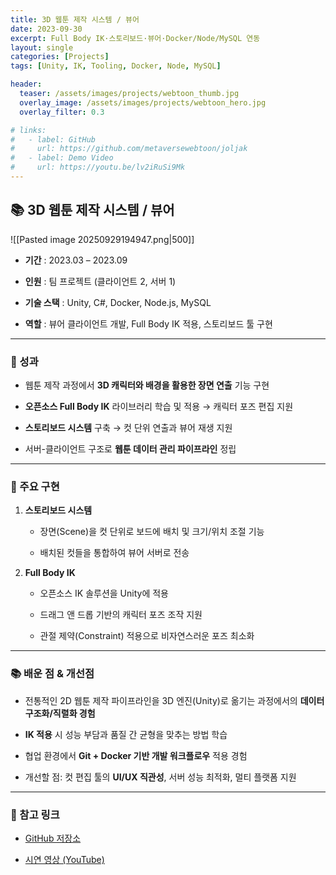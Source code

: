```yaml
---
title: 3D 웹툰 제작 시스템 / 뷰어
date: 2023-09-30
excerpt: Full Body IK·스토리보드·뷰어·Docker/Node/MySQL 연동
layout: single
categories: [Projects]
tags: [Unity, IK, Tooling, Docker, Node, MySQL]

header:
  teaser: /assets/images/projects/webtoon_thumb.jpg
  overlay_image: /assets/images/projects/webtoon_hero.jpg
  overlay_filter: 0.3

# links:
#   - label: GitHub
#     url: https://github.com/metaversewebtoon/joljak
#   - label: Demo Video
#     url: https://youtu.be/lv2iRuSi9Mk
---
```



## 📚 3D 웹툰 제작 시스템 / 뷰어

![[Pasted image 20250929194947.png|500]]

- **기간** : 2023.03 – 2023.09
    
- **인원** : 팀 프로젝트 (클라이언트 2, 서버 1)
    
- **기술 스택** : Unity, C#, Docker, Node.js, MySQL
    
- **역할** : 뷰어 클라이언트 개발, Full Body IK 적용, 스토리보드 툴 구현
    

---

### 🎯 성과

- 웹툰 제작 과정에서 **3D 캐릭터와 배경을 활용한 장면 연출** 기능 구현
    
- **오픈소스 Full Body IK** 라이브러리 학습 및 적용 → 캐릭터 포즈 편집 지원
    
- **스토리보드 시스템** 구축 → 컷 단위 연출과 뷰어 재생 지원
    
- 서버-클라이언트 구조로 **웹툰 데이터 관리 파이프라인** 정립
    

---

### 🔑 주요 구현

1. **스토리보드 시스템**
    
    - 장면(Scene)을 컷 단위로 보드에 배치 및 크기/위치 조절 기능
        
    - 배치된 컷들을 통합하여 뷰어 서버로 전송
        
2. **Full Body IK**
    
    - 오픈소스 IK 솔루션을 Unity에 적용
        
    - 드래그 앤 드롭 기반의 캐릭터 포즈 조작 지원
        
    - 관절 제약(Constraint) 적용으로 비자연스러운 포즈 최소화
        



---

### 📚 배운 점 & 개선점

- 전통적인 2D 웹툰 제작 파이프라인을 3D 엔진(Unity)로 옮기는 과정에서의 **데이터 구조화/직렬화 경험**
    
- **IK 적용** 시 성능 부담과 품질 간 균형을 맞추는 방법 학습
    
- 협업 환경에서 **Git + Docker 기반 개발 워크플로우** 적용 경험
    
- 개선할 점: 컷 편집 툴의 **UI/UX 직관성**, 서버 성능 최적화, 멀티 플랫폼 지원
    

---

### 🔗 참고 링크

- [GitHub 저장소](https://github.com/metaversewebtoon/joljak)
    
- [시연 영상 (YouTube)](https://youtu.be/lv2iRuSi9Mk)
    
